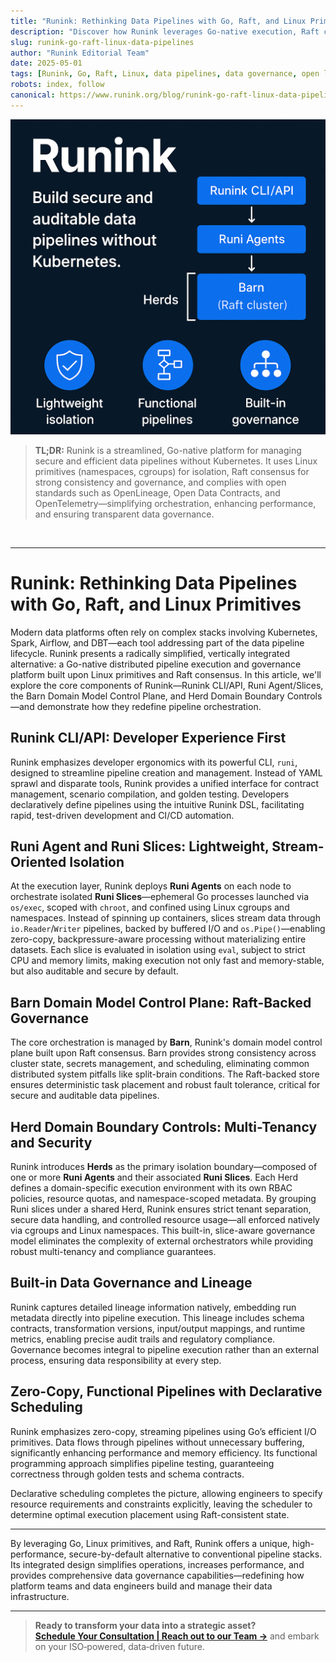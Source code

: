 ```yaml
---
title: "Runink: Rethinking Data Pipelines with Go, Raft, and Linux Primitives"
description: "Discover how Runink leverages Go-native execution, Raft consensus, and Linux primitives to deliver a simplified, secure, and performance-focused alternative to traditional data pipeline stacks."
slug: runink-go-raft-linux-data-pipelines
author: "Runink Editorial Team"
date: 2025-05-01
tags: [Runink, Go, Raft, Linux, data pipelines, data governance, open lineage, open data contracts, open telemetry, observability, multi-tenancy, security]
robots: index, follow
canonical: https://www.runink.org/blog/runink-go-raft-linux-data-pipelines
---
```


![](./runink-go-raft-linux-data-pipelines.png)

> **TL;DR:**
> Runink is a streamlined, Go-native platform for managing secure and efficient data pipelines without Kubernetes. It uses Linux primitives (namespaces, cgroups) for isolation, Raft consensus for strong consistency and governance, and complies with open standards such as OpenLineage, Open Data Contracts, and OpenTelemetry—simplifying orchestration, enhancing performance, and ensuring transparent data governance.

<br>

---

# Runink: Rethinking Data Pipelines with Go, Raft, and Linux Primitives

Modern data platforms often rely on complex stacks involving Kubernetes, Spark, Airflow, and DBT—each tool addressing part of the data pipeline lifecycle. Runink presents a radically simplified, vertically integrated alternative: a Go-native distributed pipeline execution and governance platform built upon Linux primitives and Raft consensus. In this article, we'll explore the core components of Runink—Runink CLI/API, Runi Agent/Slices, the Barn Domain Model Control Plane, and Herd Domain Boundary Controls—and demonstrate how they redefine pipeline orchestration.

## Runink CLI/API: Developer Experience First

Runink emphasizes developer ergonomics with its powerful CLI, `runi`, designed to streamline pipeline creation and management. Instead of YAML sprawl and disparate tools, Runink provides a unified interface for contract management, scenario compilation, and golden testing. Developers declaratively define pipelines using the intuitive Runink DSL, facilitating rapid, test-driven development and CI/CD automation.

## Runi Agent and Runi Slices: Lightweight, Stream-Oriented Isolation

At the execution layer, Runink deploys **Runi Agents** on each node to orchestrate isolated **Runi Slices**—ephemeral Go processes launched via `os/exec`, scoped with `chroot`, and confined using Linux cgroups and namespaces. Instead of spinning up containers, slices stream data through `io.Reader`/`Writer` pipelines, backed by buffered I/O and `os.Pipe()`—enabling zero-copy, backpressure-aware processing without materializing entire datasets. Each slice is evaluated in isolation using `eval`, subject to strict CPU and memory limits, making execution not only fast and memory-stable, but also auditable and secure by default.

## Barn Domain Model Control Plane: Raft-Backed Governance

The core orchestration is managed by **Barn**, Runink's domain model control plane built upon Raft consensus. Barn provides strong consistency across cluster state, secrets management, and scheduling, eliminating common distributed system pitfalls like split-brain conditions. The Raft-backed store ensures deterministic task placement and robust fault tolerance, critical for secure and auditable data pipelines.

## Herd Domain Boundary Controls: Multi-Tenancy and Security

Runink introduces **Herds** as the primary isolation boundary—composed of one or more **Runi Agents** and their associated **Runi Slices**. Each Herd defines a domain-specific execution environment with its own RBAC policies, resource quotas, and namespace-scoped metadata. By grouping Runi slices under a shared Herd, Runink ensures strict tenant separation, secure data handling, and controlled resource usage—all enforced natively via cgroups and Linux namespaces. This built-in, slice-aware governance model eliminates the complexity of external orchestrators while providing robust multi-tenancy and compliance guarantees.

## Built-in Data Governance and Lineage

Runink captures detailed lineage information natively, embedding run metadata directly into pipeline execution. This lineage includes schema contracts, transformation versions, input/output mappings, and runtime metrics, enabling precise audit trails and regulatory compliance. Governance becomes integral to pipeline execution rather than an external process, ensuring data responsibility at every step.

## Zero-Copy, Functional Pipelines with Declarative Scheduling

Runink emphasizes zero-copy, streaming pipelines using Go’s efficient I/O primitives. Data flows through pipelines without unnecessary buffering, significantly enhancing performance and memory efficiency. Its functional programming approach simplifies pipeline testing, guaranteeing correctness through golden tests and schema contracts.

Declarative scheduling completes the picture, allowing engineers to specify resource requirements and constraints explicitly, leaving the scheduler to determine optimal execution placement using Raft-consistent state.

---

By leveraging Go, Linux primitives, and Raft, Runink offers a unique, high-performance, secure-by-default alternative to conventional pipeline stacks. Its integrated design simplifies operations, increases performance, and provides comprehensive data governance capabilities—redefining how platform teams and data engineers build and manage their data infrastructure.

---

> **Ready to transform your data into a strategic asset?**  
> [**Schedule Your Consultation | Reach out to our Team →**](/contact) and embark on your ISO‑powered, data‑driven future.
